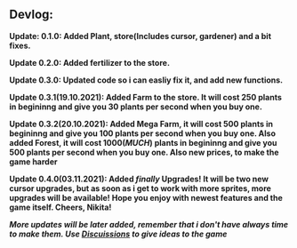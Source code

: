 ## Devlog:

**Update: 0.1.0: Added Plant, store(Includes cursor, gardener) and a bit fixes.**

**Update 0.2.0: Added fertilizer to the store.**

**Update 0.3.0: Updated code so i can easliy fix it, and add new functions.**

**Update 0.3.1(19.10.2021): Added Farm to the store. It will cost 250 plants in begininng and give you 30 plants per second when you buy one.**

**Update 0.3.2(20.10.2021): Added Mega Farm, it will cost 500 plants in begininng and give you 100 plants per second when you buy one. Also added Forest, it will cost 1000(_MUCH_) plants in begininng and give you 500 plants per second when you buy one. Also new prices, to make the game harder**

**Update 0.4.0(03.11.2021): Added _finally_ Upgrades! It will be two new cursor upgrades, but as soon as i get to work with more sprites, more upgrades will be available! Hope you enjoy with newest features and the game itself. Cheers, Nikita!**

***More updates will be later added, remember that i don't have always time to make them. Use [Discuissions](https://github.com/nikeedev/plantclicker/discussions) to give ideas to the game***

